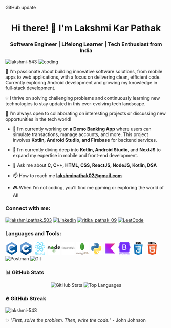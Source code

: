 GitHub update


<h1 align="center">Hi there! 👋 I'm Lakshmi Kar Pathak</h1>
<h3 align="center">Software Engineer | Lifelong Learner | Tech Enthusiast from India</h3>

<!-- Add a custom banner here (you can design one and upload it) -->
<!-- <img src="your-banner-url" alt="banner" /> -->

<img align="right" alt="coding" width="400" src="https://media.tenor.com/QVC1Nmb9TwUAAAAi/coding.gif">

<p align="left"> <img src="https://komarev.com/ghpvc/?username=lakshmi-543&label=Profile%20views&color=0e75b6&style=flat" alt="lakshmi-543" /> </p>

🚀 I'm passionate about building innovative software solutions, from mobile apps to web applications, with a focus on delivering clean, efficient code. Currently exploring Android development and growing my knowledge in full-stack development.

💡 I thrive on solving challenging problems and continuously learning new technologies to stay updated in this ever-evolving tech landscape.

💼 I’m always open to collaborating on interesting projects or discussing new opportunities in the tech world!

- 🔭 I’m currently working on **a Demo Banking App** where users can simulate transactions, manage accounts, and more. This project involves **Kotlin, Android Studio, and Firebase** for backend services.
  
- 🌱 I’m currently diving deep into **Kotlin, Android Studio**, and **NextJS** to expand my expertise in mobile and front-end development.

- 💬 Ask me about **C, C++, HTML, CSS, ReactJS, NodeJS, Kotlin, DSA**

- 📫 How to reach me **lakshmipathak02@gmail.com**

- 🎮 When I’m not coding, you’ll find me gaming or exploring the world of AI!

<h3 align="left">Connect with me:</h3>
<p align="left">
<a href="https://instagram.com/lakshmi.pathak.503" target="blank"><img align="center" src="https://raw.githubusercontent.com/rahuldkjain/github-profile-readme-generator/master/src/images/icons/Social/instagram.svg" alt="lakshmi.pathak.503" height="30" width="40" /></a>
<a href="https://www.linkedin.com/in/your-profile/" target="blank"><img align="center" src="https://raw.githubusercontent.com/rahuldkjain/github-profile-readme-generator/master/src/images/icons/Social/linked-in-alt.svg" alt="LinkedIn" height="30" width="40" /></a>
<a href="https://codeforces.com/profile/ritika_pathak_09" target="blank"><img align="center" src="https://raw.githubusercontent.com/rahuldkjain/github-profile-readme-generator/master/src/images/icons/Social/codeforces.svg" alt="ritika_pathak_09" height="30" width="40" /></a>
<a href="https://leetcode.com/lakshmi-123_id/" target="blank"><img align="center" src="https://raw.githubusercontent.com/rahuldkjain/github-profile-readme-generator/master/src/images/icons/Social/leet-code.svg" alt="LeetCode" height="30" width="40" /></a>
</p>

<h3 align="left">Languages and Tools:</h3>
<p align="left">
  <img src="https://raw.githubusercontent.com/devicons/devicon/master/icons/c/c-original.svg" alt="C" width="40" height="40"/> 
  <img src="https://raw.githubusercontent.com/devicons/devicon/master/icons/cplusplus/cplusplus-original.svg" alt="C++" width="40" height="40"/> 
  <img src="https://raw.githubusercontent.com/devicons/devicon/master/icons/react/react-original-wordmark.svg" alt="React" width="40" height="40"/> 
  <img src="https://raw.githubusercontent.com/devicons/devicon/master/icons/nodejs/nodejs-original-wordmark.svg" alt="Node.js" width="40" height="40"/> 
  <img src="https://raw.githubusercontent.com/devicons/devicon/master/icons/express/express-original-wordmark.svg" alt="Express.js" width="40" height="40"/> 
  <img src="https://raw.githubusercontent.com/devicons/devicon/master/icons/mongodb/mongodb-original-wordmark.svg" alt="MongoDB" width="40" height="40"/>
  <img src="https://raw.githubusercontent.com/devicons/devicon/master/icons/python/python-original.svg" alt="Python" width="40" height="40"/>
  <img src="https://raw.githubusercontent.com/devicons/devicon/master/icons/kotlin/kotlin-original.svg" alt="Kotlin" width="40" height="40"/>
  <img src="https://raw.githubusercontent.com/devicons/devicon/master/icons/bootstrap/bootstrap-plain-wordmark.svg" alt="Bootstrap" width="40" height="40"/>
  <img src="https://raw.githubusercontent.com/devicons/devicon/master/icons/css3/css3-original-wordmark.svg" alt="CSS3" width="40" height="40"/>
  <img src="https://raw.githubusercontent.com/devicons/devicon/master/icons/html5/html5-original-wordmark.svg" alt="HTML5" width="40" height="40"/>
  <img src="https://www.vectorlogo.zone/logos/getpostman/getpostman-icon.svg" alt="Postman" width="40" height="40"/>
  <img src="https://www.vectorlogo.zone/logos/git-scm/git-scm-icon.svg" alt="Git" width="40" height="40"/>
</p>

### 📊 GitHub Stats
<p align="center">
  <img src="https://github-readme-stats.vercel.app/api?username=lakshmi-543&show_icons=true&theme=radical" alt="GitHub Stats" width="400px" />
  <img src="https://github-readme-stats.vercel.app/api/top-langs?username=lakshmi-543&show_icons=true&theme=radical&layout=compact" alt="Top Languages" width="400px" />
</p>

### 🔥 GitHub Streak
<p><img align="center" src="https://github-readme-streak-stats.herokuapp.com/?user=lakshmi-543&" alt="lakshmi-543" /></p>


✨ *"First, solve the problem. Then, write the code."* - John Johnson
